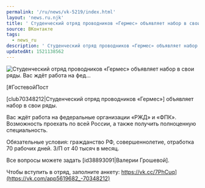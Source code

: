 ```yaml
---
permalink: '/ru/news/vk-5219/index.html'
layout: 'news.ru.njk'
title: ' Студенческий отряд проводников «Гермес» объявляет набор в свои ряды.    Вас ждёт работа на фед…'
source: ВКонтакте
tags:
  - news_ru
description: ' Студенческий отряд проводников «Гермес» объявляет набор в свои ряды.    Вас ждёт работа на фед…'
updatedAt: 1521138562
---
```

![ Студенческий отряд проводников «Гермес» объявляет набор в свои ряды.    Вас ждёт работа на фед…](https://sun9-61.userapi.com/c831208/v831208713/ade45/5s04BbzWE7k.jpg)

[#ГостевойПост

[club70348212|Студенческий отряд проводников «Гермес»] объявляет набор в свои ряды. 
 
Вас ждёт работа на федеральные организации «РЖД» и «ФПК». Возможность проехать по всей России, а также получить полноценную специальность. 

Обязательные условия: гражданство РФ, совершеннолетие, отработка 70 рабочих дней. З/П от 40 тысяч в месяц. 
 
Все вопросы можете задать [id38893091|Валерии Грошевой]. 
 
Чтобы вступить в отряд, заполните анкету: https://vk.cc/7PhCuq](https://vk.com/app5619682_-70348212)
